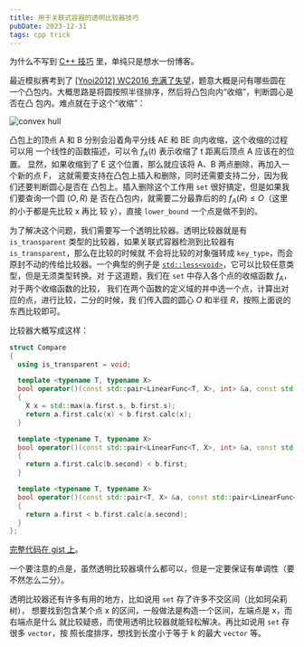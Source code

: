 ```yaml
---
title: 用于关联式容器的透明比较器技巧
pubDate: 2023-12-31
tags: cpp trick
---
```


为什么不写到 [C++ 技巧](/posts/cpp-tricks) 里，单纯只是想水一份博客。

最近模拟赛考到了 [[Ynoi2012] WC2016 充满了失望][P5525]，题意大概是问有哪些圆在
一个凸包内。大概思路是将圆按照半径排序，然后将凸包向内“收缩”，判断圆心是否在凸
包内。难点就在于这个“收缩”：

![convex hull](/assets/images/convex_hull-0e5f8579.svg)

凸包上的顶点 A 和 B 分别会沿着角平分线 AE 和 BE 向内收缩，这个收缩的过程可以用
一个线性的函数描述，可以令 $f_{A}(t)$ 表示收缩了 t 距离后顶点 A 应该在的位置。
显然，如果收缩到了 E 这个位置，那么就应该将 A、B 两点删除，再加入一个新的点 F，
这就需要支持在凸包上插入和删除，同时还需要支持二分，因为我们还要判断圆心是否在
凸包上。插入删除这个工作用 `set` 很好搞定，但是如果我们要查询一个圆 $(O, R)$ 是
否在凸包内，就需要二分最靠后的的 $f_{A}(R) \le O$（这里的小于都是先比较 x 再比
较 y），直接 `lower_bound` 一个点是做不到的。

为了解决这个问题，我们需要写一个透明比较器。透明比较器就是有 `is_transparent`
类型的比较器，如果关联式容器检测到比较器有 `is_transparent`，那么在比较的时候就
不会将比较的对象强转成 `key_type`，而会原封不动的传给比较器。一个典型的例子是
[`std::less<void>`][std::less<void>]，它可以比较任意类型，但是无须类型转换。对
于这道题，我们在 `set` 中存入各个点的收缩函数 $f_{A}$，对于两个收缩函数的比较，
我们在两个函数的定义域的并中选一个点，计算出对应的点，进行比较，二分的时候，我
们传入圆的圆心 $O$ 和半径 $R$，按照上面说的东西比较即可。

比较器大概写成这样：

```cpp
struct Compare
{
  using is_transparent = void;

  template <typename T, typename X>
  bool operator()(const std::pair<LinearFunc<T, X>, int> &a, const std::pair<LinearFunc<T, X>, int> &b) const
  {
    X x = std::max(a.first.s, b.first.s);
    return a.first.calc(x) < b.first.calc(x);
  }

  template <typename T, typename X>
  bool operator()(const std::pair<LinearFunc<T, X>, int> &a, const std::pair<T, X> &b) const
  {
    return a.first.calc(b.second) < b.first;
  }

  template <typename T, typename X>
  bool operator()(const std::pair<T, X> &a, const std::pair<LinearFunc<T, X>, int> &b) const
  {
    return a.first < b.first.calc(a.second);
  }
};
```

[完整代码在 gist 上][circle.cpp]。

一个要注意的点是，虽然透明比较器填什么都可以，但是一定要保证有单调性（要不然怎么二分）。

透明比较器还有许多有用的地方，比如说用 `set` 存了许多不交区间（比如珂朵莉树），
想要找到包含某个点 x 的区间，一般做法是构造一个区间，左端点是 x，而右端点是什么
就比较疑惑，而使用透明比较器就能轻松解决。再比如说用 `set` 存很多 `vector`，按
照长度排序，想找到长度小于等于 k 的最大 `vector` 等。

[P5525]: https://www.luogu.com.cn/problem/P5525
[std::less<void>]: https://en.cppreference.com/w/cpp/utility/functional/less_void
[circle.cpp]: https://gist.github.com/EarthMessenger/d526d2620f6a619dead742f80baa5a4d

